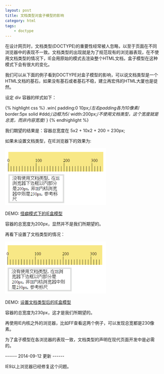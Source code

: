 ```yaml
---
layout: post
title: 文档类型对盒子模型的影响
category: html
tags:
    - doctype
---
```


在设计网页时，文档类型(DOCTYPE)的重要性经常被人忽略，以至于页面在不同浏览器中的表现不一致。文档类型的出现就是为了规范现有的浏览器表现，在不使用文档类型的情况下，IE会用原始的模式去渲染整个HTML文档，盒子模型在这种模式下会有很大的变化。

我们可以从下面的例子看到DOCTYPE对盒子模型的影响，可以说文档类型是一个HTML文档的基石，如果没有基石或者基石不稳，建立再宏伟的HTML大厦也是徒然。

设定 div 容器的样式如下：

{% highlight css %}
.win{
  padding:0 10px;/*左右padding各为10像素*/
  border:5px solid #ddd;/*边框为5*/
  width:200px;/*不使用文档类型，这个宽度就是总宽，而非内容宽度*/
}
{% endhighlight %}

我们期望的结果是：容器总宽度在 5x2 + 10x2 + 200 = 230px;

如果未设置文档类型，在IE浏览器下的效果为:

![](/assets/img/quirk-box.png)

DEMO: [怪癖模式下的IE盒模型](/demo/ie-box-model-quirk.html)

容器的总宽度为200px，显然并不是我们所期望的。

再看下设置了文档类型的情况：

![](/assets/img/normal-box.png)

DEMO: [设置文档类型后的IE盒模型](/demo/ie-box-model-doctype.html)

容器的总宽度为230px，这才是我们所期望的。

再使用IE内核之外的浏览器，比如FF查看这两个例子，可以发现总宽都是230像素。

为了盒子模型在各浏览器的表现一致，文档类型的声明在现代页面开发中是必需的。

------ 2014-09-12 更新 ------

IE9以上浏览器已经修复这个问题。
